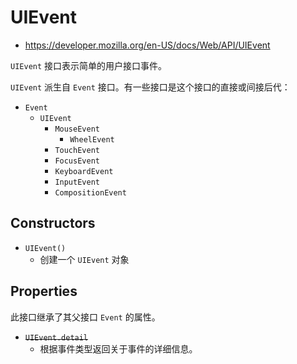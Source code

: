 # UIEvent

- <https://developer.mozilla.org/en-US/docs/Web/API/UIEvent>

`UIEvent` 接口表示简单的用户接口事件。

`UIEvent` 派生自 `Event` 接口。有一些接口是这个接口的直接或间接后代：

- `Event`
  - `UIEvent`
    - `MouseEvent`
      - `WheelEvent`
    - `TouchEvent`
    - `FocusEvent`
    - `KeyboardEvent`
    - `InputEvent`
    - `CompositionEvent`

## Constructors

- `UIEvent()`
  - 创建一个 `UIEvent` 对象

## Properties

此接口继承了其父接口 `Event` 的属性。

- ~~`UIEvent.detail`~~
  - 根据事件类型返回关于事件的详细信息。

